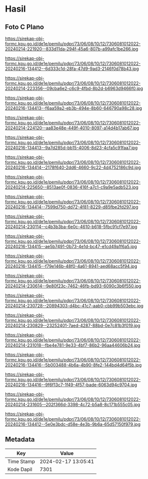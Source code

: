 # Hasil

## Foto C Plano

https://sirekap-obj-formc.kpu.go.id/de1e/pemilu/pdpr/73/06/08/10/12/7306081012022-20240214-221920--833d11da-294f-45a6-807b-a99afc1be266.jpg

https://sirekap-obj-formc.kpu.go.id/de1e/pemilu/pdpr/73/06/08/10/12/7306081012022-20240216-134412--6d333c1d-28fa-47d9-9ad3-2146f0d78b43.jpg

https://sirekap-obj-formc.kpu.go.id/de1e/pemilu/pdpr/73/06/08/10/12/7306081012022-20240214-223356--09cba6e2-c6c9-4fbd-8b2d-b6963d9466f0.jpg

https://sirekap-obj-formc.kpu.go.id/de1e/pemilu/pdpr/73/06/08/10/12/7306081012022-20240216-134413--f6aa59a2-eb3b-494e-8b60-646790a98c28.jpg

https://sirekap-obj-formc.kpu.go.id/de1e/pemilu/pdpr/73/06/08/10/12/7306081012022-20240214-224120--aa83e48e-449f-4010-8097-a14d4b17ab67.jpg

https://sirekap-obj-formc.kpu.go.id/de1e/pemilu/pdpr/73/06/08/10/12/7306081012022-20240216-134413--9a7d285d-bb15-4006-8d23-4cfa5c91faa7.jpg

https://sirekap-obj-formc.kpu.go.id/de1e/pemilu/pdpr/73/06/08/10/12/7306081012022-20240216-134414--2178f640-2dd6-4660-9c22-4d4752186c9d.jpg

https://sirekap-obj-formc.kpu.go.id/de1e/pemilu/pdpr/73/06/08/10/12/7306081012022-20240214-225650--8513ae0f-0836-416f-a7c1-c9a9e5adb523.jpg

https://sirekap-obj-formc.kpu.go.id/de1e/pemilu/pdpr/73/06/08/10/12/7306081012022-20240216-134414--7599d750-dd72-4f81-8229-d85fbe2fd297.jpg

https://sirekap-obj-formc.kpu.go.id/de1e/pemilu/pdpr/73/06/08/10/12/7306081012022-20240214-230114--c4b3b3ba-6e0c-4610-b618-5fbc91cf7e97.jpg

https://sirekap-obj-formc.kpu.go.id/de1e/pemilu/pdpr/73/06/08/10/12/7306081012022-20240216-134415--ae5b7491-0b73-4e1d-bc47-e1cd49a1f6a5.jpg

https://sirekap-obj-formc.kpu.go.id/de1e/pemilu/pdpr/73/06/08/10/12/7306081012022-20240216-134415--f79e146b-48f0-4a61-8941-aed68acc5f94.jpg

https://sirekap-obj-formc.kpu.go.id/de1e/pemilu/pdpr/73/06/08/10/12/7306081012022-20240214-230614--9e80f23c-7462-46fb-bd93-6090c3b6f550.jpg

https://sirekap-obj-formc.kpu.go.id/de1e/pemilu/pdpr/73/06/08/10/12/7306081012022-20240214-230728--20894303-d4bc-41c7-aab0-cbb99b503ebc.jpg

https://sirekap-obj-formc.kpu.go.id/de1e/pemilu/pdpr/73/06/08/10/12/7306081012022-20240214-230829--23252401-7aed-4287-88bd-0e7c81b3f019.jpg

https://sirekap-obj-formc.kpu.go.id/de1e/pemilu/pdpr/73/06/08/10/12/7306081012022-20240214-231018--fbe4e781-9e33-4bf7-86b2-96aa44606b24.jpg

https://sirekap-obj-formc.kpu.go.id/de1e/pemilu/pdpr/73/06/08/10/12/7306081012022-20240216-134416--5b003488-4b6a-4b90-8fe2-144bd4d64f5b.jpg

https://sirekap-obj-formc.kpu.go.id/de1e/pemilu/pdpr/73/06/08/10/12/7306081012022-20240216-134416--9f6f13c7-1f49-4f57-bade-6063d94c9704.jpg

https://sirekap-obj-formc.kpu.go.id/de1e/pemilu/pdpr/73/06/08/10/12/7306081012022-20240214-231605--202f366d-3398-4c72-b5a8-8c171b555c05.jpg

https://sirekap-obj-formc.kpu.go.id/de1e/pemilu/pdpr/73/06/08/10/12/7306081012022-20240216-134412--5e0e3bdc-d58e-4e3b-9b6a-65d57150f979.jpg


## Metadata

| Key        | Value               |
| ---------- | ------------------- |
| Time Stamp | 2024-02-17 13:05:41 |
| Kode Dapil | 7301                |



